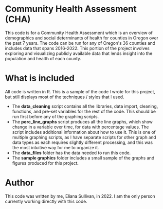 # Community Health Assessment (CHA)
This code is for a Community Health Assessment which is an overview of demographics and social determinants of health for counties in Oregon over the past 7 years. The code can be run for any of Oregon's 36 counties and includes data that spans 2016-2022. This portion of the project involves exploring and visualizing publicly available data that lends insight into the population and health of each county.

# What is included
All code is written in R. This is a sample of the code I wrote for this project, but still displays most of the techniques / styles that I used. 
- The **data_cleaning** script contains all the libraries, data import, cleaning, functions, and pre-set variables for the rest of the code. This should be run first before any of the graphing scripts.
- The **perc_line_graphs** script produces all the line graphs, which show change in a variable over time, for data with percentage values. The script includes additional information about how to use it. This is one of multiple graphing scripts, as I have separate scripts for other graph and data types as each requires slightly different processing, and this was the most intuitive way for me to organize it.
- The **data_files** folder has the data needed to run this code.
- The **sample graphics** folder includes a small sample of the graphs and figures produced for this project.

# Author
This code was written by me, Eliana Sullivan, in 2022. I am the only person currently working directly with this code.
